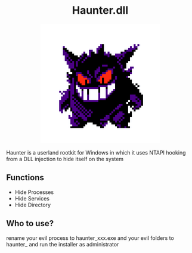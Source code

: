 <h1 align="center">Haunter.dll</h1>

<p align="center"><img src="giphy.gif"></p> 

Haunter is a userland rootkit for Windows in which it uses NTAPI hooking from a DLL injection to hide itself on the system

## Functions

* Hide Processes
* Hide Services
* Hide Directory

## Who to use?

rename your evil process to haunter_xxx.exe and your evil folders to haunter_<pathname> and run the installer as administrator



